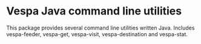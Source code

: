 <!-- Copyright Yahoo. Licensed under the terms of the Apache 2.0 license. See LICENSE in the project root. -->
# Vespa Java command line utilities

This package provides several command line utilities written Java. 
Includes vespa-feeder, vespa-get, vespa-visit, vespa-destination and vespa-stat.
